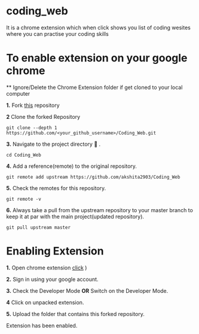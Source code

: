 # coding_web
It is a chrome extension which when click shows you list of coding wesites where you can practise your coding skills
# To enable extension on your google chrome 
** Ignore/Delete the Chrome Extension folder if get cloned to your local computer

**1.**  Fork [this](https://github.com/akshita2903/Coding_Web) repository 

**2** Clone the forked Repository
```
git clone --depth 1 https://github.com/<your_github_username>/Coding_Web.git
```

**3.** Navigate to the project directory :file_folder: .

```
cd Coding_Web
```

**4.** Add a reference(remote) to the original repository.
```
git remote add upstream https://github.com/akshita2903/Coding_Web
```

**5.** Check the remotes for this repository.
```
git remote -v
```

**6.** Always take a pull from the upstream repository to your master branch to keep it at par with the main project(updated repository).

```
git pull upstream master
```
# Enabling Extension

**1.** Open chrome extension [click](chrome://extensions/)
)

**2.** Sign in using your google account.

**3.** Check the Developer Mode <b>OR</b> Switch on the Developer Mode.

**4** Click on unpacked extension.

**5.** Upload the folder that contains this forked repository.

Extension has been enabled.
